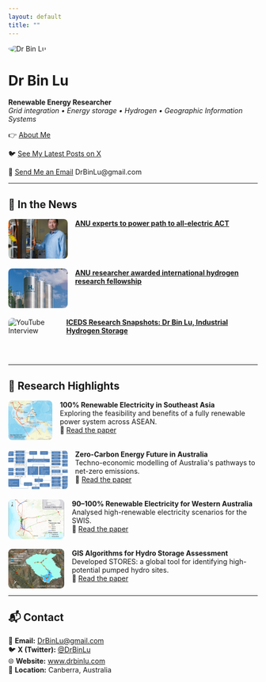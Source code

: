 ```yaml
---
layout: default
title: ""
---
```


<img src="binlu.jpg" alt="Dr Bin Lu" width="200" style="border-radius: 50%;">

# Dr Bin Lu

**Renewable Energy Researcher**  
*Grid integration • Energy storage • Hydrogen • Geographic Information Systems*


<p style="margin-top: 10px;">
👉 <a href="/about/">About Me</a>
</p>


<p>
🐦 <a href="https://x.com/DrBinLu" target="_blank">See My Latest Posts on X</a>
</p>


<p>
📧 <a href="mailto:DrBinLu@gmail.com">Send Me an Email</a>   DrBinLu@gmail.com
</p>


---


## 📰 In the News

<div style="display: flex; flex-direction: column; gap: 20px;">

  <div style="display: flex; gap: 15px; align-items: flex-start;">
    <img src="/images/act-electrification.jpg" alt="All-electric ACT"
         style="width: 120px; height: 80px; object-fit: cover; border-radius: 8px;">
    <div>
      <a href="https://reporter.anu.edu.au/all-stories/anu-experts-to-power-path-to-all-electric-act" target="_blank">
        <strong>ANU experts to power path to all-electric ACT</strong>
      </a>
    </div>
  </div>

  <div style="display: flex; gap: 15px; align-items: flex-start;">
    <img src="/images/hydrogen-fellowship.jpg" alt="Hydrogen Fellowship"
         style="width: 120px; height: 80px; object-fit: cover; border-radius: 8px;">
    <div>
      <a href="https://iceds.anu.edu.au/research/research-stories/anu-researcher-awarded-international-hydrogen-research-fellowship" target="_blank">
        <strong>ANU researcher awarded international hydrogen research fellowship</strong>
      </a>
    </div>
  </div>

  <div style="display: flex; gap: 15px; align-items: flex-start;">
    <img src="https://img.youtube.com/vi/hQXe41tmgPI/hqdefault.jpg" alt="YouTube Interview"
         style="width: 120px; height: 80px; object-fit: cover; border-radius: 8px;">
    <div>
      <a href="https://www.youtube.com/watch?v=hQXe41tmgPI" target="_blank">
        <strong>ICEDS Research Snapshots: Dr Bin Lu, Industrial Hydrogen Storage</strong>
      </a>
    </div>
  </div>

</div>



---


## 🔬 Research Highlights

<div style="display: flex; flex-direction: column; gap: 20px;">

  <div style="display: flex; gap: 15px;">
    <img src="/images/asean-renewables.jpg" alt="ASEAN renewables" style="width: 120px; height: 80px; object-fit: cover; border-radius: 8px;">
    <div>
      <strong>100% Renewable Electricity in Southeast Asia</strong><br>
      Exploring the feasibility and benefits of a fully renewable power system across ASEAN.<br>
      📄 <a href="https://doi.org/10.1016/j.energy.2021.121387" target="_blank">Read the paper</a>
    </div>
  </div>

  <div style="display: flex; gap: 15px;">
    <img src="/images/australia-zero-carbon.jpg" alt="Zero-carbon Australia" style="width: 120px; height: 80px; object-fit: cover; border-radius: 8px;">
    <div>
      <strong>Zero-Carbon Energy Future in Australia</strong><br>
      Techno-economic modelling of Australia's pathways to net-zero emissions.<br>
      📄 <a href="https://doi.org/10.1016/j.energy.2020.119678" target="_blank">Read the paper</a>
    </div>
  </div>

  <div style="display: flex; gap: 15px;">
    <img src="/images/wa-renewables.jpg" alt="WA renewable electricity" style="width: 120px; height: 80px; object-fit: cover; border-radius: 8px;">
    <div>
      <strong>90–100% Renewable Electricity for Western Australia</strong><br>
      Analysed high-renewable electricity scenarios for the SWIS.<br>
      📄 <a href="https://doi.org/10.1016/j.energy.2017.01.077" target="_blank">Read the paper</a>
    </div>
  </div>

  <div style="display: flex; gap: 15px;">
    <img src="/images/stores-hydro.jpg" alt="Hydro GIS STORES" style="width: 120px; height: 80px; object-fit: cover; border-radius: 8px;">
    <div>
      <strong>GIS Algorithms for Hydro Storage Assessment</strong><br>
      Developed STORES: a global tool for identifying high-potential pumped hydro sites.<br>
      📄 <a href="https://doi.org/10.1016/j.apenergy.2018.03.177" target="_blank">Read the paper</a>
    </div>
  </div>

</div>



---


## 📬 Contact

<p>
📧 <strong>Email:</strong> <a href="mailto:DrBinLu@gmail.com">DrBinLu@gmail.com</a><br>
🐦 <strong>X (Twitter):</strong> <a href="https://x.com/DrBinLu" target="_blank">@DrBinLu</a><br>
🌐 <strong>Website:</strong> <a href="https://www.drbinlu.com" target="_blank">www.drbinlu.com</a><br>
📍 <strong>Location:</strong> Canberra, Australia
</p>

